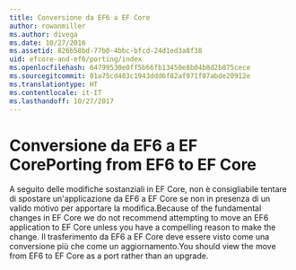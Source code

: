 ```yaml
---
title: Conversione da EF6 a EF Core
author: rowanmiller
ms.author: divega
ms.date: 10/27/2016
ms.assetid: 826b58bd-77b0-4bbc-bfcd-24d1ed3a8f38
uid: efcore-and-ef6/porting/index
ms.openlocfilehash: 64799530e0ff5b66fb13450e8b04b8d2b875cece
ms.sourcegitcommit: 01a75cd483c1943ddd6f82af971f07abde20912e
ms.translationtype: HT
ms.contentlocale: it-IT
ms.lasthandoff: 10/27/2017
---
```

# <a name="porting-from-ef6-to-ef-core"></a><span data-ttu-id="32c47-102">Conversione da EF6 a EF Core</span><span class="sxs-lookup"><span data-stu-id="32c47-102">Porting from EF6 to EF Core</span></span>

<span data-ttu-id="32c47-103">A seguito delle modifiche sostanziali in EF Core, non è consigliabile tentare di spostare un'applicazione da EF6 a EF Core se non in presenza di un valido motivo per apportare la modifica.</span><span class="sxs-lookup"><span data-stu-id="32c47-103">Because of the fundamental changes in EF Core we do not recommend attempting to move an EF6 application to EF Core unless you have a compelling reason to make the change.</span></span> <span data-ttu-id="32c47-104">Il trasferimento da EF6 a EF Core deve essere visto come una conversione più che come un aggiornamento.</span><span class="sxs-lookup"><span data-stu-id="32c47-104">You should view the move from EF6 to EF Core as a port rather than an upgrade.</span></span>
